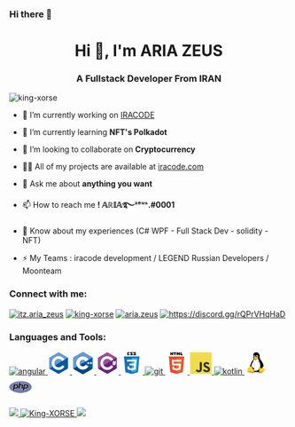 ### Hi there 👋

<h1 align="center">Hi 👋, I'm ARIA ZEUS</h1>
<h3 align="center">A Fullstack Developer From IRAN</h3>

<p align="left"> <img src="https://komarev.com/ghpvc/?username=king-xorse&label=Profile%20views&color=a70fe4&style=flat" alt="king-xorse" /> </p>

- 🔭 I’m currently working on [IRACODE](www.iracode.com)

- 🌱 I’m currently learning **NFT's Polkadot**

- 👯 I’m looking to collaborate on **Cryptocurrency**

- 👨‍💻 All of my projects are available at [iracode.com](iracode.com)

- 💬 Ask me about **anything you want**

- 📫 How to reach me **!                  𝔸ℝ𝕀𝔸࿐ᶻᵉᵘˢ.#0001**

- 📄 Know about my experiences (C# WPF - Full Stack Dev - solidity - NFT)

- ⚡ My Teams : iracode development / LEGEND Russian Developers / Moonteam 

<h3 align="left">Connect with me:</h3>
<p align="left">
<a href="https://twitter.com/itz.aria_zeus" target="blank"><img align="center" src="https://raw.githubusercontent.com/rahuldkjain/github-profile-readme-generator/master/src/images/icons/Social/twitter.svg" alt="itz.aria_zeus" height="30" width="40" /></a>
<a href="https://fb.com/king-xorse" target="blank"><img align="center" src="https://raw.githubusercontent.com/rahuldkjain/github-profile-readme-generator/master/src/images/icons/Social/facebook.svg" alt="king-xorse" height="30" width="40" /></a>
<a href="https://instagram.com/aria.zeus" target="blank"><img align="center" src="https://raw.githubusercontent.com/rahuldkjain/github-profile-readme-generator/master/src/images/icons/Social/instagram.svg" alt="aria.zeus" height="30" width="40" /></a>
<a href="https://discord.gg/rQPrVHqHaD" target="blank"><img align="center" src="https://raw.githubusercontent.com/rahuldkjain/github-profile-readme-generator/master/src/images/icons/Social/discord.svg" alt="https://discord.gg/rQPrVHqHaD" height="30" width="40" /></a>
</p>

<h3 align="left">Languages and Tools:</h3>
<p align="left"> <a href="https://angular.io" target="_blank" rel="noreferrer"> <img src="https://angular.io/assets/images/logos/angular/angular.svg" alt="angular" width="40" height="40"/> </a> <a href="https://www.cprogramming.com/" target="_blank" rel="noreferrer"> <img src="https://raw.githubusercontent.com/devicons/devicon/master/icons/c/c-original.svg" alt="c" width="40" height="40"/> </a> <a href="https://www.w3schools.com/cpp/" target="_blank" rel="noreferrer"> <img src="https://raw.githubusercontent.com/devicons/devicon/master/icons/cplusplus/cplusplus-original.svg" alt="cplusplus" width="40" height="40"/> </a> <a href="https://www.w3schools.com/cs/" target="_blank" rel="noreferrer"> <img src="https://raw.githubusercontent.com/devicons/devicon/master/icons/csharp/csharp-original.svg" alt="csharp" width="40" height="40"/> </a> <a href="https://www.w3schools.com/css/" target="_blank" rel="noreferrer"> <img src="https://raw.githubusercontent.com/devicons/devicon/master/icons/css3/css3-original-wordmark.svg" alt="css3" width="40" height="40"/> </a> <a href="https://git-scm.com/" target="_blank" rel="noreferrer"> <img src="https://www.vectorlogo.zone/logos/git-scm/git-scm-icon.svg" alt="git" width="40" height="40"/> </a> <a href="https://www.w3.org/html/" target="_blank" rel="noreferrer"> <img src="https://raw.githubusercontent.com/devicons/devicon/master/icons/html5/html5-original-wordmark.svg" alt="html5" width="40" height="40"/> </a> <a href="https://developer.mozilla.org/en-US/docs/Web/JavaScript" target="_blank" rel="noreferrer"> <img src="https://raw.githubusercontent.com/devicons/devicon/master/icons/javascript/javascript-original.svg" alt="javascript" width="40" height="40"/> </a> <a href="https://kotlinlang.org" target="_blank" rel="noreferrer"> <img src="https://www.vectorlogo.zone/logos/kotlinlang/kotlinlang-icon.svg" alt="kotlin" width="40" height="40"/> </a> <a href="https://www.linux.org/" target="_blank" rel="noreferrer"> <img src="https://raw.githubusercontent.com/devicons/devicon/master/icons/linux/linux-original.svg" alt="linux" width="40" height="40"/> </a> <a href="https://www.php.net" target="_blank" rel="noreferrer"> <img src="https://raw.githubusercontent.com/devicons/devicon/master/icons/php/php-original.svg" alt="php" width="40" height="40"/> </a> </p>


<a href="https://github.com/King-XORSE/">
  <img src="https://github-readme-stats.vercel.app/api?username=King-XORSE&include_all_commits=true&count_private=true&show_icons=true&line_height=20&title_color=7A7ADB&icon_color=2234AE&text_color=D3D3D3&bg_color=0,000000,130F40" width="450"/>
  <img src="https://github-readme-stats.vercel.app/api/top-langs?username=King-XORSE&show_icons=true&locale=en&layout=compact&line_height=20&title_color=7A7ADB&icon_color=2234AE&text_color=D3D3D3&bg_color=0,000000,130F40" width="310"  alt="King-XORSE"/>
  <img src="https://github-readme-streak-stats.herokuapp.com?user=king-xorse&theme=cobalt&date_format=j%20M%5B%20Y%5D&show_icons=true&line_height=20&title_color=7A7ADB&icon_color=2234AE&text_color=D3D3D3&bg_color=0,000000,130F40"/>
